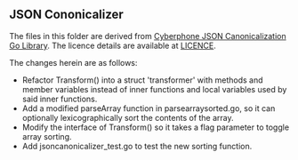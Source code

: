 ## JSON Cononicalizer

The files in this folder are derived from [Cyberphone JSON Canonicalization Go Library](https://github.com/cyberphone/json-canonicalization/tree/master/go/src/webpki.org/jsoncanonicalizer). 
The licence details are available at [LICENCE](https://github.com/cyberphone/json-canonicalization/blob/master/LICENSE).

The changes herein are as follows:
- Refactor Transform() into a struct 'transformer' with methods and member variables instead of inner functions and local variables used by said inner functions.
- Add a modified parseArray function in parsearraysorted.go, so it can optionally lexicographically sort the contents of the array.
- Modify the interface of Transform() so it takes a flag parameter to toggle array sorting.
- Add jsoncanonicalizer_test.go to test the new sorting function.
